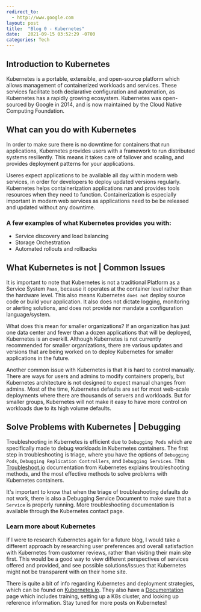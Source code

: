 ```yaml
---
redirect_to:
  - http://www.google.com
layout: post
title:  "Blog 0 - Kubernetes"
date:   2021-09-15 03:52:29 -0700
categories: Tech
---
```

## Introduction to Kubernetes
Kubernetes is a portable, extensible, and open-source platform which allows management of containerized workloads and
services. These services facilitate both declarative configuration and automation, as Kubernetes has a rapidly growing
ecosystem. Kubernetes was open-sourced by Google in 2014, and is now maintained by the Cloud Native Computing Foundation.

## What can you do with Kubernetes
In order to make sure there is no downtime for containers that run applications, Kubernetes provides users 
with a framework to run distributed systems resiliently. This means it takes care of failover and scaling, and 
provides deployment patterns for your applications.

Useres expect applications to be available all day within modern web services, in order for developers to deploy updated versions 
regularly. Kubernetes helps containerization applications run and provides tools resources when they need to function. Containerization
is especially important in modern web services as applications need to be be released and updated without any downtime.

### A few examples of what Kubernetes provides you with:
- Service discovery and load balancing
- Storage Orchestration
- Automated rollouts and rollbacks

## What Kubernetes is not | Common Issues
It is important to note that Kubernetes is not a traditional Platform as a Service System `Paas`, because it operates at 
the container level rather than the hardware level. This also means Kubernetes `does not` deploy source code or build your application.
It also does not dictate logging, monitoring or alerting solutions, and does not provide nor mandate a configuration language/system.

What does this mean for smaller organizations? If an organization has just one data center and fewer than a dozen applications that will be 
deployed, Kubernetes is an overkill. Although Kubernetes is not currently recommended for smaller organizations, there are various updates
and versions that are being worked on to deploy Kubernetes for smaller applications in the future.

Another common issue with Kubernetes is that it is hard to control manually. There are ways for users and admins to modify containers properly,
but Kubernetes architecture is not designed to expect manual changes from admins. Most of the time, Kubernetes defaults are set for most
web-scale deployments where there are thousands of servers and workloads. But for smaller groups, Kubernetes will not make it easy to have
more control on workloads due to its high volume defaults.

## Solve Problems with Kubernetes | Debugging
Troubleshooting in Kubernetes is efficient due to `Debugging Pods` which are specifically made to debug workloads in Kubernetes containers.
The first step in troubleshooting is triage, where you have the options of `Debugging Pods`, `Debugging Replication Controllers`, and `Debugging Services`. 
This [Troubleshoot.io][troubleshoot-io] documentation from Kubernetes explains troubleshooting methods, and the most effective methods to solve problems 
with Kubernetes containers.

It's important to know that when the triage of troubleshooting defaults do not work, there is also a Debugging Service Document to make sure that
a `Service` is properly running. More troubleshooting documentation is available through the Kubernetes contact page.

### Learn more about Kubernetes
If I were to research Kubernetes again for a future blog, I would take a different approach by researching user preferences and overall
satisfaction with Kubernetes from customer reviews, rather than visiting their main site first. This would be a good way to view different
perspectives of services offered and provided, and see possible solutions/issues that Kubernetes might not be transparent with on their home site.

There is quite a bit of info regarding Kubernetes and deployment strategies, which can be found on [Kubernetes.io][kubernetes-io].
They also have a [Documentation][documentation-io] page which includes training, setting up a K8s cluster, and looking up reference information. Stay tuned for more posts on Kubernetes!



[kubernetes-io]: https://kubernetes.io/
[documentation-io]: https://kubernetes.io/docs/home/ 
[troubleshoot-io]: https://kubernetes.io/docs/tasks/debug-application-cluster/debug-application/#debugging-pods/ 